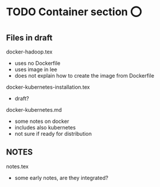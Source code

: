 # TODO Container section :o:

<!--- 

Disclaimer: If you reached this file via github, it is ok to make a pull request 
for this file to correct it. However, viewing this file is only done properly 
in the ePub. Thus we recommend that you go to 

https://github.com/cloudmesh-community/book/blob/master/README.md

and download the appropriate ePub
--->

## Files in draft

docker-hadoop.tex

* uses no Dockerfile
* uses image in lee
* does not explain how to create the image from Dockerfile

docker-kubernetes-installation.tex

* draft?

docker-kubernetes.md

* some notes on docker
* includes also kubernetes
* not sure if ready for distribution

## NOTES

notes.tex

* some early notes, are they integrated?

